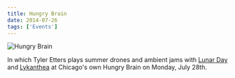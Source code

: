 ```yaml
---
title: Hungry Brain
date: 2014-07-26
tags: ['Events']
---
```


![Hungry Brain](/rm_ation/images/2014-07-28.jpg)

In which Tyler Etters plays summer drones and ambient jams with [Lunar Day](http://lunarday.bandcamp.com) and [Lykanthea](http://lykanthea.com) at Chicago's own Hungry Brain on Monday, July 28th.
